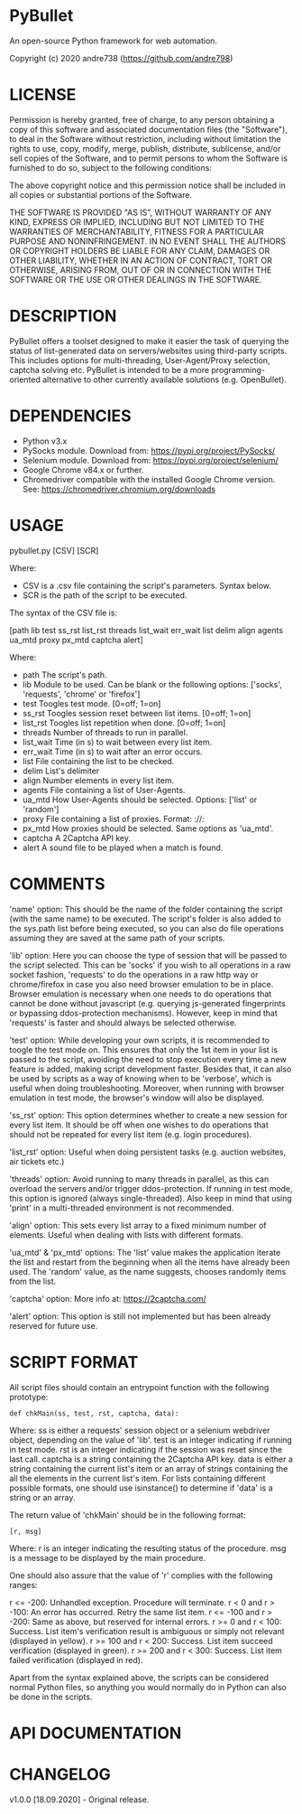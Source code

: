 # PyBullet
An open-source Python framework for web automation.

Copyright (c) 2020 andre738 (https://github.com/andre798)

# LICENSE
Permission is hereby granted, free of charge, to any person obtaining a copy of this software and associated documentation files (the "Software"), to deal in the Software without restriction, including without limitation the rights to use, copy, modify, merge, publish, distribute, sublicense, and/or sell copies of the Software, and to permit persons to whom the Software is furnished to do so, subject to the following conditions:

The above copyright notice and this permission notice shall be included in all copies or substantial portions of the Software.

THE SOFTWARE IS PROVIDED "AS IS", WITHOUT WARRANTY OF ANY KIND, EXPRESS OR IMPLIED, INCLUDING BUT NOT LIMITED TO THE WARRANTIES OF MERCHANTABILITY, FITNESS FOR A PARTICULAR PURPOSE AND NONINFRINGEMENT. IN NO EVENT SHALL THE AUTHORS OR COPYRIGHT HOLDERS BE LIABLE FOR ANY CLAIM, DAMAGES OR OTHER LIABILITY, WHETHER IN AN ACTION OF CONTRACT, TORT OR OTHERWISE, ARISING FROM, OUT OF OR IN CONNECTION WITH THE SOFTWARE OR THE USE OR OTHER DEALINGS IN THE SOFTWARE.

# DESCRIPTION
PyBullet offers a toolset designed to make it easier the task of querying the status of list-generated data on servers/websites using third-party scripts. This includes options for multi-threading, User-Agent/Proxy selection, captcha solving etc. PyBullet is intended to be a more programming-oriented alternative to other currently available solutions (e.g. OpenBullet).

# DEPENDENCIES
- Python v3.x
- PySocks module. Download from: https://pypi.org/project/PySocks/
- Selenium module. Download from: https://pypi.org/project/selenium/
- Google Chrome v84.x or further.
- Chromedriver compatible with the installed Google Chrome version. 
  See: https://chromedriver.chromium.org/downloads

# USAGE
pybullet.py [CSV] [SCR]

Where:
- CSV  is a .csv file containing the script's parameters. Syntax below.
- SCR  is the path of the script to be executed.
        
The syntax of the CSV file is:

[path  lib  test  ss_rst  list_rst  threads  list_wait  err_wait  list  delim  align  agents  ua_mtd  proxy  px_mtd  captcha  alert]

Where:
- path       The script's path.
- lib        Module to be used. Can be blank or the following options:
             ['socks', 'requests', 'chrome' or 'firefox']
- test       Toogles test mode. [0=off; 1=on]
- ss_rst     Toogles session reset between list items. [0=off; 1=on]
- list_rst   Toogles list repetition when done. [0=off; 1=on]
- threads    Number of threads to run in parallel.
- list_wait  Time (in s) to wait between every list item.
- err_wait   Time (in s) to wait after an error occurs.
- list       File containing the list to be checked.
- delim      List's delimiter
- align      Number elements in every list item.
- agents     File containing a list of User-Agents.
- ua_mtd     How User-Agents should be selected. Options: 
             ['list' or 'random']
- proxy      File containing a list of proxies. Format: 
             <protocol>://<ip>:<port>
- px_mtd     How proxies should be selected. Same options as 'ua_mtd'.
- captcha    A 2Captcha API key.
- alert      A sound file to be played when a match is found.

# COMMENTS
'name' option:
This should be the name of the folder containing the script (with the same name) to be executed. The script's folder is also added to the sys.path list before being executed, so you can also do file operations assuming they are saved at the same path of your scripts. 

'lib' option:
Here you can choose the type of session that will be passed to the script selected. This can be 'socks' if you wish to all operations in a raw socket fashion, 'requests' to do the operations in a raw http way or chrome/firefox in case you also need browser emulation to be in place. Browser emulation is necessary when one needs to do operations that cannot be done without javascript (e.g. querying js-generated fingerprints or bypassing ddos-protection mechanisms). However, keep in mind that 'requests' is faster and should always be selected otherwise.
   
'test' option:
While developing your own scripts, it is recommended to toogle the test mode on. This ensures that only the 1st item in your list is passed to the script, avoiding the need to stop execution every time a new feature is added, making script development faster. Besides that, it can also be used by scripts as a way of knowing when to be 'verbose', which is useful when doing troubleshooting. Moreover, when running with browser emulation in test mode, the browser's window will also be displayed.

'ss_rst' option:
This option determines whether to create a new session for every list item. It should be off when one wishes to do operations that should not be repeated for every list item (e.g. login procedures).

'list_rst' option:
Useful when doing persistent tasks (e.g. auction websites, air tickets etc.)

'threads' option:
Avoid running to many threads in parallel, as this can overload the servers and/or trigger ddos-protection. If running in test mode, this option is ignored (always single-threaded). Also keep in mind that using 'print' in a multi-threaded environment is not recommended.

'align' option:
This sets every list array to a fixed minimum number of elements. Useful when dealing with lists with different formats.

'ua_mtd' & 'px_mtd' options:
The 'list' value makes the application iterate the list and restart from the beginning when all the items have already been used. The 'random' value, as the name suggests, chooses randomly items from the list.

'captcha' option:
More info at: https://2captcha.com/
   
'alert' option:
This option is still not implemented but has been already reserved for future use.

# SCRIPT FORMAT
All script files should contain an entrypoint function with the following prototype:

	def chkMain(ss, test, rst, captcha, data):

Where:
ss       is either a requests' session object or a selenium webdriver object, depending on the value of 'lib'.
test     is an integer indicating if running in test mode.
rst      is an integer indicating if the session was reset since the last call.
captcha  is a string containing the 2Captcha API key.
data     is either a string containing the current list's item or an array of strings containing the all the elements in the current list's item. For lists containing        different possible formats, one should use isinstance() to determine if 'data' is a string or an array.

The return value of 'chkMain' should be in the following format:

	[r, msg]

Where:
r    is an integer indicating the resulting status of the procedure.
msg  is a message to be displayed by the main procedure.

One should also assure that the value of 'r' complies with the following ranges:

r <= -200:              Unhandled exception. Procedure will terminate.
r < 0 and r > -100:     An error has occurred. Retry the same list item.
r <= -100 and r > -200: Same as above, but reserved for internal errors.
r >= 0 and r < 100:     Success. List item's verification result is ambiguous
                        or simply not relevant (displayed in yellow).
r >= 100 and r < 200:   Success. List item succeed verification (displayed in
                        green).
r >= 200 and r < 300:   Success. List item failed verification (displayed in
                        red).

Apart from the syntax explained above, the scripts can be considered normal
Python files, so anything you would normally do in Python can also be done 
in the scripts.


# API DOCUMENTATION


# CHANGELOG
v1.0.0 [18.09.2020]
	- Original release.
